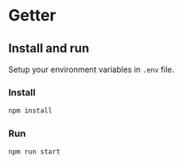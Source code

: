 # Getter

## Install and run

Setup your environment variables in `.env` file.

### Install

```bash
npm install
```

### Run

```bash
npm run start
```
